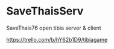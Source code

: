 # SaveThaisServ
SaveThais76 open tibia server &amp; client

https://trello.com/b/hY62b1D9/tibiagame
